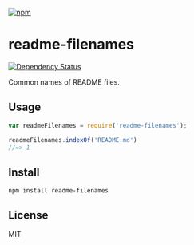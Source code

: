 [![npm](https://nodei.co/npm/readme-filenames.png)](https://npmjs.com/package/readme-filenames)

# readme-filenames

[![Dependency Status][david-badge]][david]

Common names of README files.

[david]: https://david-dm.org/eush77/readme-filenames
[david-badge]: https://david-dm.org/eush77/readme-filenames.png

## Usage

```js
var readmeFilenames = require('readme-filenames');

readmeFilenames.indexOf('README.md')
//=> 1
```

## Install

```
npm install readme-filenames
```

## License

MIT
